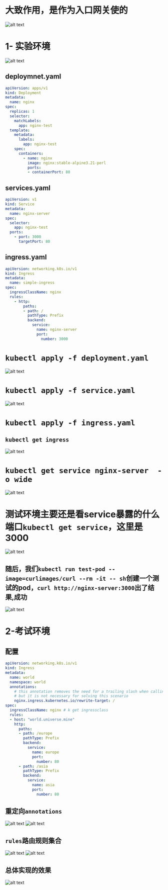 # 大致作用，是作为入口网关使的
![alt text](README_Images/5-kind=Ingress/image-5.png)


# 1- 实验环境
![alt text](README_Images/5-kind=Ingress/image.png)

## deploymnet.yaml
```yaml
apiVersion: apps/v1
kind: Deployment
metadata:
  name: nginx
spec:
  replicas: 1
  selector:
    matchLabels:
      app: nginx-test
  template:
    metadata:
      labels:
        app: nginx-test
    spec:
      containers:
        - name: nginx
          image: nginx:stable-alpine3.21-perl
          ports:
          - containerPort: 80
```

## services.yaml
```yaml
apiVersion: v1
kind: Service
metadata:
  name: nginx-server
spec:
  selector:
    app: nginx-test
  ports:
    - port: 3000
      targetPort: 80
```


## ingress.yaml
```yaml
apiVersion: networking.k8s.io/v1
kind: Ingress
metadata:
  name: simple-ingress
spec:
  ingressClassName: nginx
  rules:
    - http:
        paths:
        - path: /
          pathType: Prefix
          backend:
            service:
              name: nginx-server
              port: 
                number: 3000
```

# `kubectl apply -f deployment.yaml`
![alt text](README_Images/5-kind=Ingress/image-1.png)
# `kubectl apply -f service.yaml`
![alt text](README_Images/5-kind=Ingress/image-2.png)
# `kubectl apply -f ingress.yaml`
## `kubectl get ingress`
![alt text](README_Images/5-kind=Ingress/image-3.png)

# `kubectl get service nginx-server  -o wide`
![alt text](README_Images/5-kind=Ingress/image-4.png)



# 测试环境主要还是看service暴露的什么端口`kubectl get service`，这里是3000

![alt text](README_Images/5-kind=Ingress/image-12.png)

## 随后，我们`kubectl run test-pod --image=curlimages/curl --rm -it -- sh`创建一个测试的pod，`curl http://nginx-server:3000`出了结果,成功

![alt text](README_Images/5-kind=Ingress/image-13.png)


# 2-考试环境
## 配置
```yaml
apiVersion: networking.k8s.io/v1
kind: Ingress
metadata:
  name: world
  namespace: world
  annotations:
    # this annotation removes the need for a trailing slash when calling urls
    # but it is not necessary for solving this scenario
    nginx.ingress.kubernetes.io/rewrite-target: /
spec:
  ingressClassName: nginx # k get ingressclass
  rules:
  - host: "world.universe.mine"
    http:
      paths:
      - path: /europe
        pathType: Prefix
        backend:
          service:
            name: europe
            port:
              number: 80
      - path: /asia
        pathType: Prefix
        backend:
          service:
            name: asia
            port:
              number: 80
```


## 重定向`annotations`
![alt text](README_Images/5-kind=Ingress/image-8.png)
![alt text](README_Images/5-kind=Ingress/image-7.png)
## `rules`路由规则集合
![alt text](README_Images/5-kind=Ingress/image-9.png)
![alt text](README_Images/5-kind=Ingress/image-10.png)
##  总体实现的效果
![alt text](README_Images/5-kind=Ingress/image-11.png)
